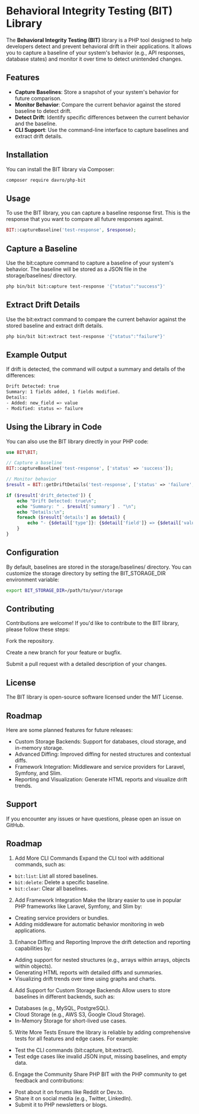 # Behavioral Integrity Testing (BIT) Library

The **Behavioral Integrity Testing (BIT)** library is a PHP tool designed to help developers detect and prevent behavioral drift in their applications. 
It allows you to capture a baseline of your system's behavior (e.g., API responses, database states) and monitor it over time to detect unintended changes.

## Features

- **Capture Baselines**: Store a snapshot of your system's behavior for future comparison.
- **Monitor Behavior**: Compare the current behavior against the stored baseline to detect drift.
- **Detect Drift**: Identify specific differences between the current behavior and the baseline.
- **CLI Support**: Use the command-line interface to capture baselines and extract drift details.

## Installation

You can install the BIT library via Composer:

```bash
composer require davro/php-bit
```

## Usage

To use the BIT library, you can capture a baseline response first. This is the response that you want to compare all future responses against.

```php
BIT::captureBaseline('test-response', $response);
```


## Capture a Baseline
Use the bit:capture command to capture a baseline of your system's behavior. The baseline will be stored as a JSON file in the storage/baselines/ directory.

```bash
php bin/bit bit:capture test-response '{"status":"success"}'
```

## Extract Drift Details
Use the bit:extract command to compare the current behavior against the stored baseline and extract drift details.

```bash
php bin/bit bit:extract test-response '{"status":"failure"}'
```

## Example Output
If drift is detected, the command will output a summary and details of the differences:

```bash
Drift Detected: true
Summary: 1 fields added, 1 fields modified.
Details:
- Added: new_field => value
- Modified: status => failure
```

## Using the Library in Code
You can also use the BIT library directly in your PHP code:

```php
use BIT\BIT;

// Capture a baseline
BIT::captureBaseline('test-response', ['status' => 'success']);

// Monitor behavior
$result = BIT::getDriftDetails('test-response', ['status' => 'failure', 'new_field' => 'value']);

if ($result['drift_detected']) {
    echo "Drift Detected: true\n";
    echo "Summary: " . $result['summary'] . "\n";
    echo "Details:\n";
    foreach ($result['details'] as $detail) {
        echo "- {$detail['type']}: {$detail['field']} => {$detail['value']}\n";
    }
}
```

## Configuration

By default, baselines are stored in the storage/baselines/ directory. You can customize the storage directory by setting the BIT_STORAGE_DIR environment variable:

```bash
export BIT_STORAGE_DIR=/path/to/your/storage
```

## Contributing

Contributions are welcome! If you'd like to contribute to the BIT library, please follow these steps:

Fork the repository.

Create a new branch for your feature or bugfix.

Submit a pull request with a detailed description of your changes.

## License

The BIT library is open-source software licensed under the MIT License.

## Roadmap

Here are some planned features for future releases:

- Custom Storage Backends: Support for databases, cloud storage, and in-memory storage.
- Advanced Diffing: Improved diffing for nested structures and contextual diffs.
- Framework Integration: Middleware and service providers for Laravel, Symfony, and Slim.
- Reporting and Visualization: Generate HTML reports and visualize drift trends.

## Support

If you encounter any issues or have questions, please open an issue on GitHub.


## Roadmap

1. Add More CLI Commands
Expand the CLI tool with additional commands, such as:

- `bit:list`: List all stored baselines.
- `bit:delete`: Delete a specific baseline.
- `bit:clear`: Clear all baselines.

2. Add Framework Integration
Make the library easier to use in popular PHP frameworks like Laravel, Symfony, and Slim by:

- Creating service providers or bundles.
- Adding middleware for automatic behavior monitoring in web applications.

3. Enhance Diffing and Reporting
Improve the drift detection and reporting capabilities by:

- Adding support for nested structures (e.g., arrays within arrays, objects within objects).
- Generating HTML reports with detailed diffs and summaries.
- Visualizing drift trends over time using graphs and charts.

4. Add Support for Custom Storage Backends
Allow users to store baselines in different backends, such as:

- Databases (e.g., MySQL, PostgreSQL).
- Cloud Storage (e.g., AWS S3, Google Cloud Storage).
- In-Memory Storage for short-lived use cases.

5. Write More Tests
Ensure the library is reliable by adding comprehensive tests for all features and edge cases. For example:

- Test the CLI commands (bit:capture, bit:extract).
- Test edge cases like invalid JSON input, missing baselines, and empty data.

6. Engage the Community
Share PHP BIT with the PHP community to get feedback and contributions:

- Post about it on forums like Reddit or Dev.to.
- Share it on social media (e.g., Twitter, LinkedIn).
- Submit it to PHP newsletters or blogs.
